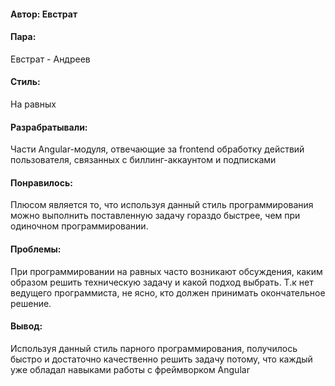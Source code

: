 #### Автор: Евстрат
#### Пара:
Евстрат - Андреев
#### Стиль: 
На равных
#### Разрабратывали:
Части Angular-модуля, отвечающие за frontend обработку действий пользователя, связанных с биллинг-аккаунтом и подписками
#### Понравилось: 
Плюсом является то, что используя данный стиль программирования можно выполнить поставленную задачу гораздо быстрее, чем при одиночном программировании.
#### Проблемы:
При программировании на равных часто возникают обсуждения, каким образом  решить техническую задачу и какой подход выбрать. Т.к нет ведущего программиста, не ясно, кто должен принимать окончательное решение.
#### Вывод: 
Используя данный стиль парного программирования, получилось быстро и достаточно качественно решить задачу потому, что каждый уже обладал навыками работы с фреймворком Angular
